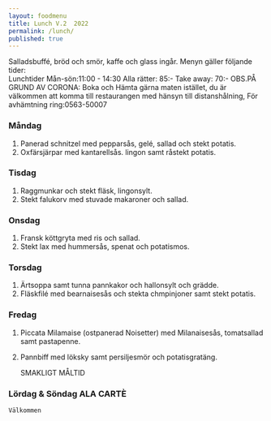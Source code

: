 ```yaml
---
layout: foodmenu
title: Lunch V.2  2022
permalink: /lunch/
published: true
---
```

Salladsbuffé, bröd och smör, kaffe och glass ingår.
Menyn gäller följande tider:  
Lunchtider  Mån-sön:11:00 - 14:30
Alla rätter: 85:- Take away: 70:-
OBS.PÅ GRUND AV CORONA: Boka och Hämta gärna maten istället, du är välkommen att komma till restaurangen med hänsyn till distanshålning, För avhämtning ring:0563-50007
                                

### Måndag
1. Panerad schnitzel med pepparsås, gelé, sallad och stekt potatis.
2. Oxfärsjärpar med kantarellsås. lingon samt råstekt potatis.

### Tisdag
1. Raggmunkar och stekt fläsk, lingonsylt.
2. Stekt falukorv med stuvade makaroner och sallad.

### Onsdag
1. Fransk köttgryta med ris och sallad.
2. Stekt lax med hummersås, spenat och potatismos.

### Torsdag
1. Ärtsoppa samt tunna pannkakor och hallonsylt och grädde. 
2. Fläskfilé med bearnaisesås och stekta chmpinjoner samt stekt potatis.

### Fredag  
1. Piccata Milamaise (ostpanerad Noisetter) med Milanaisesås, tomatsallad samt pastapenne.
2. Pannbiff med löksky samt persiljesmör och potatisgratäng.
   

    SMAKLIGT MÅLTID
### Lördag & Söndag ALA CARTÈ

    Välkommen
    
       
    

   
    
   
     
